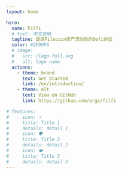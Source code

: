 ```yaml
---
layout: home

hero:
  name: Filfi
  # text: 中文说明
  tagline: 促进Filecoin资产流动性的Defi协议
  color: #2E90FA
  # image:
  #   src: /logo-full.svg
  #   alt: logo name
  actions:
    - theme: brand
      text: Get Started
      link: /en/introduction/
    - theme: alt
      text: View on GitHub
      link: https://github.com/orgs/filfi

# features:
#   - icon: ⚡️
#     title: Title 1 
#     details: detail 1
#   - icon: 🛡️
#     title: Title 2
#     details: detail 2
#   - icon: ❤️
#     title: Title 3
#     details: detail 3
---
```


<style>
:root { --vp-home-hero-name-color: #e45250 }
</style>
